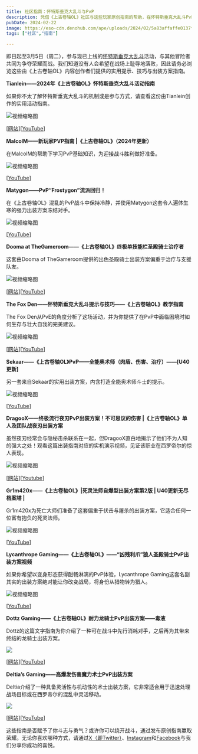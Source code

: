 ```yaml
---
title: 社区指南：怀特斯垂克大乱斗与PvP
description: 凭借《上古卷轴OL》社区与这些玩家原创指南的帮助，在怀特斯垂克大乱斗PvP游戏内活动中击败对手，笑到最后！
pubDate: 2024-02-22
image: https://eso-cdn.denohub.com/ape/uploads/2024/02/5a83affaffe0137f8f1c904a867f4b5e.jpg
tags: ["社区","指南"]

---
```


即日起至3月5日（周二），参与现已上线的[怀特斯垂克大乱斗](/news/post/65535)活动，与其他冒险者共同为争夺荣耀而战。我们知道没有人会希望在战场上耻辱地落败，因此请务必浏览这些由《上古卷轴OL》内容创作者们提供的实用提示、技巧与出装方案指南。

**Tianlein——2024年《上古卷轴OL》怀特斯垂克大乱斗活动指南**

如果你不太了解怀特斯垂克大乱斗的机制或是参与方式，请查看这份由Tianlein创作的实用活动指南。

![视频缩略图](https://i.ytimg.com/vi/nikJuQRTMGA/maxresdefault.jpg)

\[[网站](https://tianlein.de/)]\[[YouTube](https://www.youtube.com/@Tianlein)]

**MalcolM——新玩家PVP指南 |《上古卷轴OL》（2024年更新）**

在MalcolM的帮助下学习PvP基础知识，为迎接战斗胜利做好准备。

![视频缩略图](https://i.ytimg.com/vi/4AHyy7A79cQ/maxresdefault.jpg)

\[[YouTube](https://www.youtube.com/@MalcolM.)]

**Matygon——PvP“Frostygon”流派回归！**

在《上古卷轴OL》混乱的PvP战斗中保持冷静，并使用Matygon这套令人遍体生寒的强力出装方案冻结对手。

![视频缩略图](https://i.ytimg.com/vi/baCV5pW5lnQ/maxresdefault.jpg)

\[[YouTube](https://www.youtube.com/@MatyGonIsHere)]

**Dooma at TheGameroom——《上古卷轴OL》终极单技能栏圣殿骑士治疗者**

这套由Dooma of TheGameroom提供的出色圣殿骑士出装方案偏重于治疗与支援队友。

![视频缩略图](https://i.ytimg.com/vi/WDaq9PIsBAU/maxresdefault.jpg)

\[[网站](https://www.thegameroom.tv/)]\[[YouTube](https://www.youtube.com/@Dooma)]

**The Fox Den——怀特斯垂克大乱斗提示与技巧——《上古卷轴OL》教学指南**

The Fox Den从PvE的角度分析了这场活动，并为你提供了在PvP中面临困境时如何生存与壮大自我的完美建议。

![视频缩略图](https://i.ytimg.com/vi/0G-w_OZMexQ/maxresdefault.jpg)

\[[网站](https://www.thegameroom.tv/)]\[[YouTube](https://www.youtube.com/@the_fox_den)]

**Sekaar——《上古卷轴OL》PvP——全能奥术师（肉盾、伤害、治疗）——\[U40更新]**

另一套来自Sekaar的实用出装方案，内含打造全能奥术师斗士的提示。

![视频缩略图](https://i.ytimg.com/vi/8Go_fX2ChOo/maxresdefault.jpg)

\[[YouTube](https://www.youtube.com/@Sekaar)]

**DragooX——终极流行夜刃PvP出装方案！不可思议的伤害 |《上古卷轴OL》单人及团队战夜刃出装方案**

虽然夜刃经常会与隐秘击杀联系在一起，但DragooX直白地揭示了他们不为人知的强大之处！观看这篇出装指南对应的实机演示视频，见证该职业在西罗帝尔的惊人表现。

![视频缩略图](https://i.ytimg.com/vi/aGN6gfocAnY/maxresdefault.jpg)

\[[网站](https://dragoox.com/)]\[[Youtube](https://www.youtube.com/@DragooX)]

**Gr1m420x——《上古卷轴OL》|死灵法师自爆型出装方案第2版 | U40更新无尽档案塔 |**

Gr1m420x为死亡大师们准备了这套偏重于伏击与屠杀的出装方案，它适合任何一位富有抱负的死灵法师。

![视频缩略图](https://i.ytimg.com/vi/4YArC2yvpv0/maxresdefault.jpg)

\[[YouTube](https://www.youtube.com/@Gr1m420x)]

**Lycanthrope Gaming——《上古卷轴OL》——“凶残利爪”狼人圣殿骑士PvP出装方案视频**

如果你希望以变身形态获得酣畅淋漓的PvP体验，Lycanthrope
Gaming这套名副其实的出装方案绝对能让你改变战局，将身份从猎物转为猎人。

![视频缩略图](https://i.ytimg.com/vi/4PplMo7sRZ8/maxresdefault.jpg)

\[[YouTube](https://www.youtube.com/@lycanthropegaming3432)]

**Dottz Gaming——《上古卷轴OL》耐力龙骑士PvP出装方案——毒液**

Dottz的这篇文字指南为你介绍了一种可在战斗中先行消耗对手，之后再为其带来终结的龙骑士出装方案。

[![](https://eso-cdn.denohub.com/ape/uploads/2024/02/48e9ab092f729e55b35ece0475f30ab3.jpg)](https://dottzgaming.com/build/stamina-dragonknight-pvp-build-eso-venom/)

\[[网站](https://dottzgaming.com/)]\[[YouTube](https://www.youtube.com/@dottzgaming)]

**Deltia’s Gaming——高爆发伤害魔力术士PvP出装方案**

Deltia介绍了一种具备灵活性与机动性的术士出装方案，它非常适合用于迅速处理战场目标或在西罗帝尔的混乱中灵活移动。

[![](https://eso-cdn.denohub.com/ape/uploads/2024/02/beb09926aaddaf9097c965bafd997f17.jpg)](https://deltiasgaming.com/builds/eso-magicka-sorcerer-pvp-build/)

\[[网站](https://deltiasgaming.com/)]\[[YouTube](https://www.youtube.com/@Deltiasgaming)]

这些指南是否赋予了你斗志与勇气？或许你可以绕开战斗，通过发布原创指南赢取荣耀。无论你喜欢哪种方式，请通过[X（即Twitter）](https://twitter.com/TESOnline)、[Instagram](https://www.instagram.com/elderscrollsonline/)和[Facebook](https://www.facebook.com/elderscrollsonline)与我们分享你成功的喜悦。 
